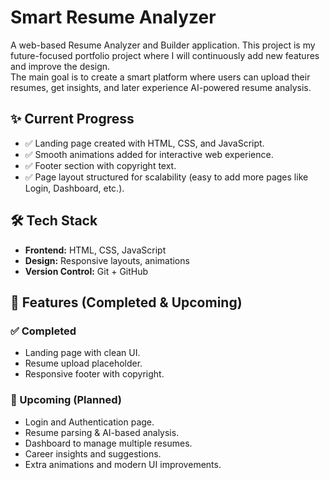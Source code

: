 
# Smart Resume Analyzer
 A web-based Resume Analyzer and Builder application.
This project is my future-focused portfolio project where I will continuously add new features and improve the design.  
The main goal is to create a smart platform where users can upload their resumes, get insights, and later experience AI-powered resume analysis.

## ✨ Current Progress
- ✅ Landing page created with HTML, CSS, and JavaScript.  
- ✅ Smooth animations added for interactive web experience.  
- ✅ Footer section with copyright text.  
- ✅ Page layout structured for scalability (easy to add more pages like Login, Dashboard, etc.).

## 🛠️ Tech Stack
- **Frontend:** HTML, CSS, JavaScript  
- **Design:** Responsive layouts, animations  
- **Version Control:** Git + GitHub  

## 📌 Features (Completed & Upcoming)
### ✅ Completed
- Landing page with clean UI.  
- Resume upload placeholder.  
- Responsive footer with copyright.  

### 🚧 Upcoming (Planned)
- Login and Authentication page.  
- Resume parsing & AI-based analysis.  
- Dashboard to manage multiple resumes.  
- Career insights and suggestions.  
- Extra animations and modern UI improvements.  
                                                                                                                      
